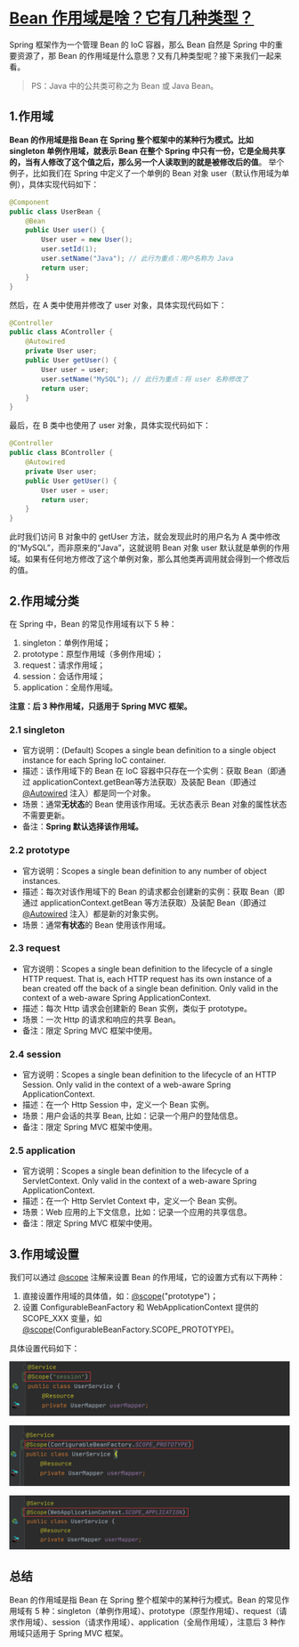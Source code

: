 # [Bean 作用域是啥？它有几种类型？](https://www.cnblogs.com/vipstone/p/16641846.html)

Spring 框架作为一个管理 Bean 的 IoC 容器，那么 Bean 自然是 Spring 中的重要资源了，那 Bean 的作用域是什么意思？又有几种类型呢？接下来我们一起来看。

> PS：Java 中的公共类可称之为 Bean 或 Java Bean。

## 1.作用域

**Bean 的作用域是指 Bean 在 Spring 整个框架中的某种行为模式。比如 singleton 单例作用域，就表示 Bean 在整个 Spring 中只有一份，它是全局共享的，当有人修改了这个值之后，那么另一个人读取到的就是被修改后的值**。
举个例子，比如我们在 Spring 中定义了一个单例的 Bean 对象 user（默认作用域为单例），具体实现代码如下：

```java
@Component
public class UserBean {
    @Bean
    public User user() {
        User user = new User();
        user.setId(1);
        user.setName("Java"); // 此行为重点：用户名称为 Java
        return user;
    }
}
```



然后，在 A 类中使用并修改了 user 对象，具体实现代码如下：

```java
@Controller
public class AController {
    @Autowired
    private User user;
    public User getUser() {
        User user = user;
        user.setName("MySQL"); // 此行为重点：将 user 名称修改了
        return user;
    }
}
```



最后，在 B 类中也使用了 user 对象，具体实现代码如下：

```java
@Controller
public class BController {
    @Autowired
    private User user;
    public User getUser() {
        User user = user;
        return user;
    }
}
```



此时我们访问 B 对象中的 getUser 方法，就会发现此时的用户名为 A 类中修改的“MySQL”，而非原来的“Java”，这就说明 Bean 对象 user 默认就是单例的作用域。如果有任何地方修改了这个单例对象，那么其他类再调用就会得到一个修改后的值。

## 2.作用域分类

在 Spring 中，Bean 的常见作用域有以下 5 种：

1. singleton：单例作用域；
2. prototype：原型作用域（多例作用域）；
3. request：请求作用域；
4. session：会话作用域；
5. application：全局作用域。

**注意：后 3 种作用域，只适用于 Spring MVC 框架。**

### 2.1 singleton

- 官方说明：(Default) Scopes a single bean definition to a single object instance for each Spring IoC container.
- 描述：该作用域下的 Bean 在 IoC 容器中只存在一个实例：获取 Bean（即通过 applicationContext.getBean等方法获取）及装配 Bean（即通过 [@Autowired](https://github.com/Autowired) 注入）都是同一个对象。
- 场景：通常**无状态**的 Bean 使用该作用域。无状态表示 Bean 对象的属性状态不需要更新。
- 备注：**Spring 默认选择该作用域。**

### 2.2 prototype

- 官方说明：Scopes a single bean definition to any number of object instances.
- 描述：每次对该作用域下的 Bean 的请求都会创建新的实例：获取 Bean（即通过 applicationContext.getBean 等方法获取）及装配 Bean（即通过 [@Autowired](https://github.com/Autowired) 注入）都是新的对象实例。
- 场景：通常**有状态**的 Bean 使用该作用域。

### 2.3 request

- 官方说明：Scopes a single bean definition to the lifecycle of a single HTTP request. That is, each HTTP request has its own instance of a bean created off the back of a single bean definition. Only valid in the context of a web-aware Spring ApplicationContext.
- 描述：每次 Http 请求会创建新的 Bean 实例，类似于 prototype。
- 场景：一次 Http 的请求和响应的共享 Bean。
- 备注：限定 Spring MVC 框架中使用。

### 2.4 session

- 官方说明：Scopes a single bean definition to the lifecycle of an HTTP Session. Only valid in the context of a web-aware Spring ApplicationContext.
- 描述：在一个 Http Session 中，定义一个 Bean 实例。
- 场景：用户会话的共享 Bean, 比如：记录一个用户的登陆信息。
- 备注：限定 Spring MVC 框架中使用。

### 2.5 application

- 官方说明：Scopes a single bean definition to the lifecycle of a ServletContext. Only valid in the context of a web-aware Spring ApplicationContext.
- 描述：在一个 Http Servlet Context 中，定义一个 Bean 实例。
- 场景：Web 应用的上下文信息，比如：记录一个应用的共享信息。
- 备注：限定 Spring MVC 框架中使用。

## 3.作用域设置

我们可以通过 [@scope](https://github.com/scope) 注解来设置 Bean 的作用域，它的设置方式有以下两种：

1. 直接设置作用域的具体值，如：[@scope](https://github.com/scope)("prototype")；
2. 设置 ConfigurableBeanFactory 和 WebApplicationContext 提供的 SCOPE_XXX 变量，如 [@scope](https://github.com/scope)(ConfigurableBeanFactory.SCOPE_PROTOTYPE)。

具体设置代码如下：

![image-20240815220008667](./assets/Spring-Bean作用域/image-20240815220008667.png)



![image-20240815220000213](./assets/Spring-Bean作用域/image-20240815220000213.png)

![image-20240815215938782](./assets/Spring-Bean作用域/image-20240815215938782.png)

## 总结

Bean 的作用域是指 Bean 在 Spring 整个框架中的某种行为模式。Bean 的常见作用域有 5 种：singleton（单例作用域）、prototype（原型作用域）、request（请求作用域）、session（请求作用域）、application（全局作用域），注意后 3 种作用域只适用于 Spring MVC 框架。